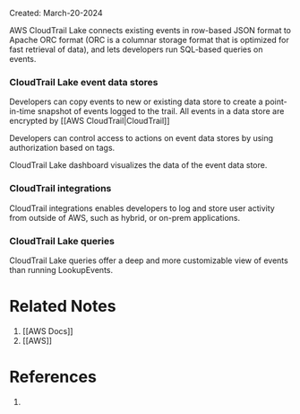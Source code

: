 Created: March-20-2024

AWS CloudTrail Lake connects existing events in row-based JSON format to Apache ORC format (ORC is a columnar storage format that is optimized for fast retrieval of data), and lets developers run SQL-based queries on events.
### CloudTrail Lake event data stores

Developers can copy events to new or existing data store to create a point-in-time snapshot of events logged to the trail. All events in a data store are encrypted by [[AWS CloudTrail|CloudTrail]]

Developers can control access to actions on event data stores by using authorization based on tags.

CloudTrail Lake dashboard visualizes the data of the event data store.
### CloudTrail integrations

CloudTrail integrations enables developers to log and store user activity from outside of AWS, such as hybrid, or on-prem applications.
### CloudTrail Lake queries

CloudTrail Lake queries offer a deep and more customizable view of events than running LookupEvents.

# Related Notes

1. [[AWS Docs]]
2. [[AWS]]
# References

1. 
